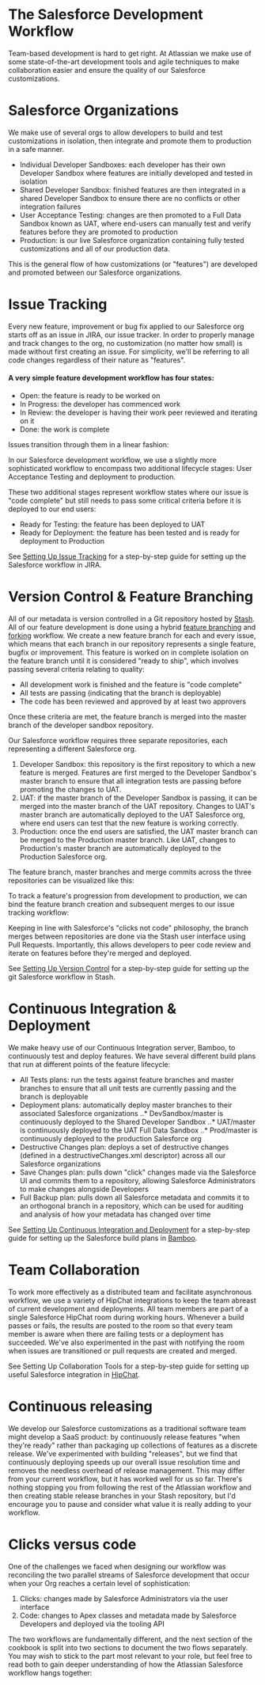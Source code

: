 # The Salesforce Development Workflow

Team-based development is hard to get right. At Atlassian we make use of some state-of-the-art development tools and agile techniques to make collaboration easier and ensure the quality of our Salesforce customizations.

# Salesforce Organizations
We make use of several orgs to allow developers to build and test customizations in isolation, then integrate and promote them to production in a safe manner.

* Individual Developer Sandboxes: each developer has their own Developer Sandbox where features are initially developed and tested in isolation
* Shared Developer Sandbox: finished features are then integrated in a shared Developer Sandbox to ensure there are no conflicts or other integration failures
* User Acceptance Testing: changes are then promoted to a Full Data Sandbox known as UAT, where end-users can manually test and verify features before they are promoted to production
* Production: is our live Salesforce organization containing fully tested customizations and all of our production data.

This is the general flow of how customizations (or "features") are developed and promoted between our Salesforce organizations.

# Issue Tracking

Every new feature, improvement or bug fix applied to our Salesforce org starts off as an issue in JIRA, our issue tracker. In order to properly manage and track changes to the org, no customization (no matter how small) is made without first creating an issue. For simplicity, we'll be referring to all code changes regardless of their nature as "features".

#### A very simple feature development workflow has four states:


* Open: the feature is ready to be worked on
* In Progress: the developer has commenced work
* In Review: the developer is having their work peer reviewed and iterating on it
* Done: the work is complete

Issues transition through them in a linear fashion:

In our Salesforce development workflow, we use a slightly more sophisticated workflow to encompass two additional lifecycle stages: User Acceptance Testing and deployment to production.

These two additional stages represent workflow states where our issue is "code complete" but still needs to pass some critical criteria before it is deployed to our end users:


* Ready for Testing: the feature has been deployed to UAT
* Ready for Deployment: the feature has been tested and is ready for deployment to Production

See [Setting Up Issue Tracking](https://developer.atlassian.com/sfdc/setting-up-your-workflow/setting-up-issue-tracking) for a step-by-step guide for setting up the Salesforce workflow in JIRA.

# Version Control & Feature Branching

All of our metadata is version controlled in a Git repository hosted by [Stash](http://www.atlassian.com/software/stash/). 
All of our feature development is done using a hybrid [feature branching](https://www.atlassian.com/git/tutorials/comparing-workflows/feature-branch-workflow) and [forking](https://www.atlassian.com/git/tutorials/comparing-workflows/forking-workflow) workflow. We create a new feature branch for each and every issue, which means that each branch in our repository represents a single feature, bugfix or improvement. This feature is worked on in complete isolation on the feature branch until it is considered "ready to ship", which involves passing several criteria relating to quality:

* All development work is finished and the feature is "code complete"
* All tests are passing (indicating that the branch is deployable)
* The code has been reviewed and approved by at least two approvers

Once these criteria are met, the feature branch is merged into the master branch of the developer sandbox repository.

Our Salesforce workflow requires three separate repositories, each representing a different Salesforce org.

1. Developer Sandbox: this repository is the first repository to which a new feature is merged. Features are first merged to the Developer Sandbox's master branch to ensure that all integration tests are passing before promoting the changes to UAT.
2. UAT: if the master branch of the Developer Sandbox is passing, it can be merged into the master branch of the UAT repository. Changes to UAT's master branch are automatically deployed to the UAT Salesforce org, where end users can test that the new feature is working correctly.
3. Production: once the end users are satisfied, the UAT master branch can be merged to the Production master branch. Like UAT, changes to Production's master branch are automatically deployed to the Production Salesforce org.

The feature branch, master branches and merge commits across the three repositories can be visualized like this:

To track a feature's progression from development to production, we can bind the feature branch creation and subsequent merges to our issue tracking workflow:

Keeping in line with Salesforce's "clicks not code" philosophy, the branch merges between repositories are done via the Stash user interface using Pull Requests. Importantly, this allows developers to peer code review and iterate on features before they're merged and deployed.

See [Setting Up Version Control](https://developer.atlassian.com/sfdc/setting-up-your-workflow/setting-up-version-control) for a step-by-step guide for setting up the git Salesforce workflow in Stash.

# Continuous Integration & Deployment

We make heavy use of our Continuous Integration server, Bamboo, to continuously test and deploy features. We have several different build plans that run at different points of the feature lifecycle:

* All Tests plans: run the tests against feature branches and master branches to ensure that all unit tests are currently passing and the branch is deployable
* Deployment plans: automatically deploy master branches to their associated Salesforce organizations
..* DevSandbox/master is continuously deployed to the Shared Developer Sandbox
..* UAT/master is continuously deployed to the UAT Full Data Sandbox
..* Prod/master is continuously deployed to the production Salesforce org
* Destructive Changes plan: deploys a set of destructive changes (defined in a destructiveChanges.xml descriptor) across all our Salesforce organizations
* Save Changes plan: pulls down "click" changes made via the Salesforce UI and commits them to a repository, allowing Salesforce Administrators to make changes alongside Developers
* Full Backup plan: pulls down all Salesforce metadata and commits it to an orthogonal branch in a repository, which can be used for auditing and analysis of how your metadata has changed over time

See [Setting Up Continuous Integration and Deployment](https://developer.atlassian.com/sfdc/setting-up-your-workflow/setting-up-continuous-integration-and-deployment) for a step-by-step guide for setting up the Salesforce build plans in [Bamboo](http://www.atlassian.com/software/bamboo/).

# Team Collaboration

To work more effectively as a distributed team and facilitate asynchronous workflow, we use a variety of HipChat integrations to keep the team abreast of current development and deployments. All team members are part of a single Salesforce HipChat room during working hours. Whenever a build passes or fails, the results are posted to the room so that every team member is aware when there are failing tests or a deployment has succeeded. We've also experimented in the past with notifying the room when issues are transitioned or pull requests are created and merged.

See Setting Up Collaboration Tools for a step-by-step guide for setting up useful Salesforce integration in [HipChat](https://www.atlassian.com/software/hipchat).

# Continuous releasing

We develop our Salesforce customizations as a traditional software team might develop a SaaS product: by continuously release features "when they're ready" rather than packaging up collections of features as a discrete release. We've experimented with building "releases", but we find that continuously deploying speeds up our overall issue resolution time and removes the needless overhead of release management. This may differ from your current workflow, but it has worked well for us so far. There's nothing stopping you from following the rest of the Atlassian workflow and then creating stable release branches in your Stash repository, but I'd encourage you to pause and consider what value it is really adding to your workflow.

# Clicks versus code

One of the challenges we faced when designing our workflow was reconciling the two parallel streams of Salesforce development that occur when your Org reaches a certain level of sophistication:

1. Clicks: changes made by Salesforce Administrators via the user interface
2. Code: changes to Apex classes and metadata made by Salesforce Developers and deployed via the tooling API

The two workflows are fundamentally different, and the next section of the cookbook is split into two sections to document the two flows separately. You may wish to stick to the part most relevant to your role, but feel free to read both to gain deeper understanding of how the Atlassian Salesforce workflow hangs together:
